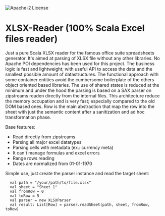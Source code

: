 ![Apache-2 License](https://img.shields.io/github/license/c4r3/XLSX-Reader)

# XLSX-Reader (100% Scala Excel files reader)

Just a pure Scala XLSX reader for the famous office suite spreadsheets generator. 
It's aimed at parsing of XLSX file without any other libraries. No Apache POI dependencies has been used for this project.
The business logic is fast and lightweight; with useful API to access the data and the smallest possible amount of datastructures. The functional approach with some container entities avoid the cumbersome boilerplate of the others object oriented based libraries. 
The use of shared states is reduced at the minimum and under the hood the parsing is based on a SAX parser on zipstreams readen directly from the internal files. This architecture reduce the memory occupation and is very fast; especially compared to the old DOM based ones.
Row is the main abstraction that map the row into the sheet with just the semantic content after a sanitization and ad hoc transformation phase.

Base features:

- Read directly from zipstreams
- Parsing all major excel datatypes
- Parsing cells with metadata (ex.: currency meta)
- It can't manage formulas and excel errors
- Range rows reading
- Dates are normalized from 01-01-1970

Simple use, just create the parser instance and read the target sheet:

```
  val path = "/your/path/to/file.xlsx"
  val sheet = "Sheet_1"
  val fromRow = 0
  val toRow = 5
  val parser = new XLSXParser
  val result: List[Row] = parser.readSheet(path, sheet, fromRow, toRow)
```
